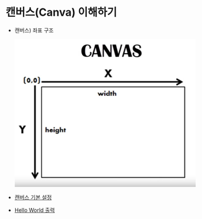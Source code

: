 # 캔버스(Canva) 이해하기

- 캔버스) 좌표 구조

    ![CANVAS](./01/00.jpg)

- [캔버스 기본 설정](../../../client/assets/01-tutorial/01/index.01.html)
- [Hello World 출력](../../../client/assets/01-tutorial/01/index.02.html)
